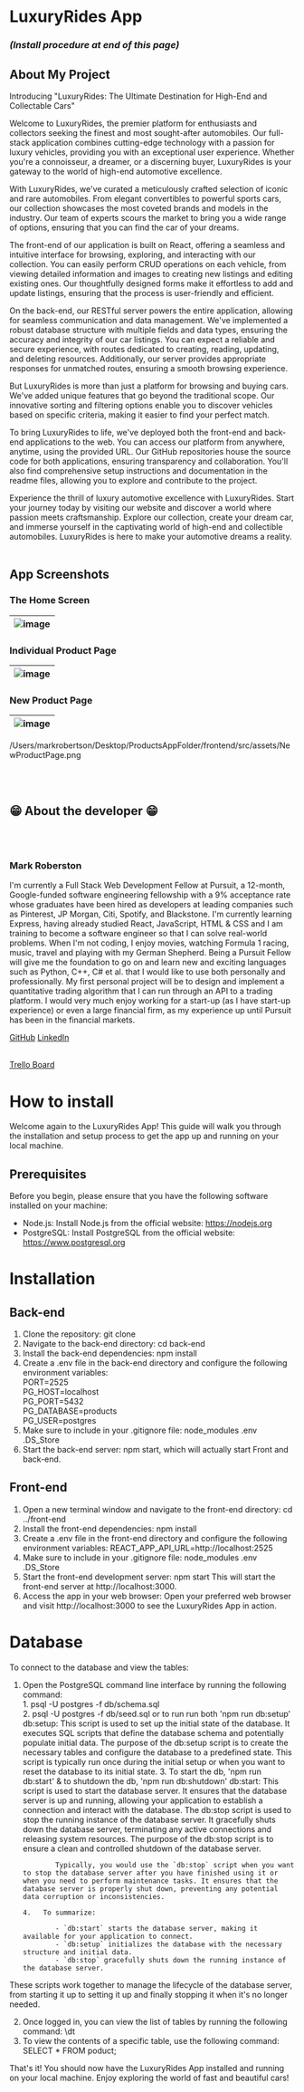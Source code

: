 # LuxuryRides App


### *(Install procedure at end of this page)* 

## **About My Project** 


<!-- <a href="https://NETLIFY LINK" target="_blank">Click here - LuxuryRides App</a> -->


Introducing "LuxuryRides: The Ultimate Destination for High-End and Collectable Cars"

Welcome to LuxuryRides, the premier platform for enthusiasts and collectors seeking the finest and most sought-after automobiles. Our full-stack application combines cutting-edge technology with a passion for luxury vehicles, providing you with an exceptional user experience. Whether you're a connoisseur, a dreamer, or a discerning buyer, LuxuryRides is your gateway to the world of high-end automotive excellence.

With LuxuryRides, we've curated a meticulously crafted selection of iconic and rare automobiles. From elegant convertibles to powerful sports cars, our collection showcases the most coveted brands and models in the industry. Our team of experts scours the market to bring you a wide range of options, ensuring that you can find the car of your dreams.

The front-end of our application is built on React, offering a seamless and intuitive interface for browsing, exploring, and interacting with our collection. You can easily perform CRUD operations on each vehicle, from viewing detailed information and images to creating new listings and editing existing ones. Our thoughtfully designed forms make it effortless to add and update listings, ensuring that the process is user-friendly and efficient.

On the back-end, our RESTful server powers the entire application, allowing for seamless communication and data management. We've implemented a robust database structure with multiple fields and data types, ensuring the accuracy and integrity of our car listings. You can expect a reliable and secure experience, with routes dedicated to creating, reading, updating, and deleting resources. Additionally, our server provides appropriate responses for unmatched routes, ensuring a smooth browsing experience.

But LuxuryRides is more than just a platform for browsing and buying cars. We've added unique features that go beyond the traditional scope. Our innovative sorting and filtering options enable you to discover vehicles based on specific criteria, making it easier to find your perfect match.

To bring LuxuryRides to life, we've deployed both the front-end and back-end applications to the web. You can access our platform from anywhere, anytime, using the provided URL. Our GitHub repositories house the source code for both applications, ensuring transparency and collaboration. You'll also find comprehensive setup instructions and documentation in the readme files, allowing you to explore and contribute to the project.

Experience the thrill of luxury automotive excellence with LuxuryRides. Start your journey today by visiting our website and discover a world where passion meets craftsmanship. Explore our collection, create your dream car, and immerse yourself in the captivating world of high-end and collectible automobiles. LuxuryRides is here to make your automotive dreams a reality.
<br></br>

## App Screenshots

<!-- <img src="./public/homescreen.png" alt="Screenshot a" width="68%" title="The Home Screen"> -->
### The Home Screen

| ![image](./frontend/src/assets/HomeScreen.png "The Home Screen") |
|-|


### Individual Product Page

| ![image](./frontend/src/assets/IndividualProduct.png "Individual Product Page") |
|-|


### New Product Page

| ![image](./frontend/src/assets/NewProductPage.png "New Product Page") |
|-|

/Users/markrobertson/Desktop/ProductsAppFolder/frontend/src/assets/NewProductPage.png

<br></br>
## 😁 About the developer 😁


<br></br>

### Mark Roberston

I'm currently a Full Stack Web Development Fellow at Pursuit, a 12-month, Google-funded software engineering fellowship with a 9% acceptance rate whose graduates have been hired as developers at leading companies such as Pinterest, JP Morgan, Citi, Spotify, and Blackstone. I'm currently learning Express, having already studied React, JavaScript, HTML & CSS and I am training to become a software engineer so that I can solve real-world problems. When I'm not coding, I enjoy movies, watching Formula 1 racing, music, travel and playing with my German Shepherd. Being a Pursuit Fellow will give me the foundation to go on and learn new and exciting languages such as Python, C++, C# et al. that I would like to use both personally and professionally. My first personal project will be to design and implement a quantitative trading algorithm that I can run through an API to a trading platform. I would very much enjoy working for a start-up (as I have start-up experience) or even a large financial firm, as my experience up until Pursuit has been in the financial markets.


<a href="https://github.com/MarkRobertson67" target="_blank">GitHub</a>
<a href="https://www.linkedin.com/in/mark-robertson-ny-uk" target="_blank">LinkedIn</a>
<br></br>

<a href="https://trello.com/b/M5mUJwWm/luxuryrides" target="_blank" rel="noopener noreferrer" target="_blank">Trello Board</a>



# **How to install** 

Welcome again to the LuxuryRides App! This guide will walk you through the installation and setup process to get the app up and running on your local machine.

## **Prerequisites**

Before you begin, please ensure that you have the following software installed on your machine:

- Node.js: Install Node.js from the official website: https://nodejs.org
- PostgreSQL: Install PostgreSQL from the official website: https://www.postgresql.org

# **Installation**

## **Back-end**

1.  Clone the repository:   git clone <repository URL>
2.  Navigate to the back-end directory: cd back-end
3.  Install the back-end dependencies:  npm install
4.  Create a .env file in the back-end directory and configure the following environment variables: <br>
PORT=2525<br>
PG_HOST=localhost<br>
PG_PORT=5432<br>
PG_DATABASE=products<br>
PG_USER=postgres<br>
5.  Make sure to include in your .gitignore file:   node_modules
.env
.DS_Store
5.  Start the back-end server:  npm start, which will actually start Front and back-end.


## **Front-end**

1.  Open a new terminal window and navigate to the front-end directory: cd ../front-end
2.  Install the front-end dependencies: npm install
3.  Create a .env file in the front-end directory and configure the following environment variables: REACT_APP_API_URL=http://localhost:2525
4.  Make sure to include in your .gitignore file:   node_modules
.env
.DS_Store
5.  Start the front-end development server: npm start
This will start the front-end server at http://localhost:3000.
6.  Access the app in your web browser: Open your preferred web browser and visit http://localhost:3000 to see the LuxuryRides App in action.

# **Database**

To connect to the database and view the tables:

1.  Open the PostgreSQL command line interface by running the following command:   
        1.  psql -U postgres -f db/schema.sql<br>
        2.  psql -U postgres -f db/seed.sql   or to run run both 'npm run db:setup'
                db:setup: This script is used to set up the initial state of the database. It executes SQL scripts that define the database schema and potentially populate initial data. The purpose of the db:setup script is to create the necessary tables and configure the database to a predefined state. This script is typically run once during the initial setup or when you want to reset the database to its initial state.
        3.  To start the db, 'npm run db:start' & to shutdown the db, 'npm run db:shutdown'
                db:start: This script is used to start the database server. It ensures that the database server is up and running, allowing your application to establish a connection and interact with the database.
                The db:stop script is used to stop the running instance of the database server. It gracefully shuts down the database server, terminating any active connections and releasing system resources. The purpose of the db:stop script is to ensure a clean and controlled shutdown of the database server.

                Typically, you would use the `db:stop` script when you want to stop the database server after you have finished using it or when you need to perform maintenance tasks. It ensures that the database server is properly shut down, preventing any potential data corruption or inconsistencies.

        4.   To summarize:

                - `db:start` starts the database server, making it available for your application to connect.
                - `db:setup` initializes the database with the necessary structure and initial data.
                - `db:stop` gracefully shuts down the running instance of the database server.

These scripts work together to manage the lifecycle of the database server, from starting it up to setting it up and finally stopping it when it's no longer needed.




2.  Once logged in, you can view the list of tables by running the following command: \dt
3.  To view the contents of a specific table, use the following command:    SELECT * FROM poduct;

That's it! You should now have the LuxuryRides App installed and running on your local machine. Enjoy exploring the world of fast and beautiful cars!